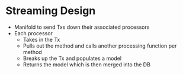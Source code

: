 # Streaming Design 

- Manifold to send Txs down their associated processors 
- Each processor
  - Takes in the Tx 
  - Pulls out the method and calls another processing function per method 
  - Breaks up the Tx and populates a model 
  - Returns the model which is then merged into the DB 